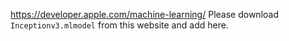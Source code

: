 https://developer.apple.com/machine-learning/
Please download `Inceptionv3.mlmodel` from this website and add here.
